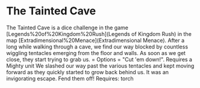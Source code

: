 # The Tainted Cave

The Tainted Cave is a dice challenge in the game [Legends%20of%20Kingdom%20Rush](Legends of Kingdom Rush) in the map [Extradimensional%20Menace](Extradimensional Menace).
After a long while walking through a cave, we find our way blocked by countless wiggling tentacles emerging from the floor and walls.
As soon as we get close, they start trying to grab us.
= Options =
"Cut 'em down!".
Requires a Mighty unit
We slashed our way past the various tentacles and kept moving forward as they quickly started to grow back behind us.
It was an invigorating escape.
Fend them off!
Requires: torch